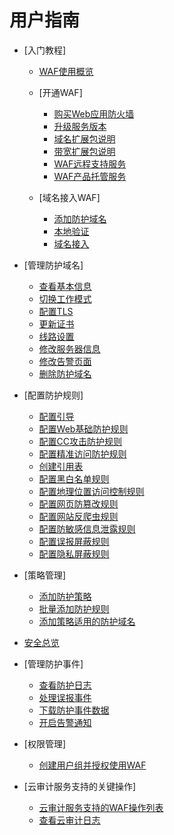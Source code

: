 # 用户指南

-   [入门教程]
    -   [WAF使用概览](WAF使用概览.md)
    -   [开通WAF]
        -   [购买Web应用防火墙](购买Web应用防火墙.md)
        -   [升级服务版本](升级服务版本.md)
        -   [域名扩展包说明](域名扩展包说明.md)
        -   [带宽扩展包说明](带宽扩展包说明.md)
        -   [WAF远程支持服务](WAF远程支持服务.md)
        -   [WAF产品托管服务](WAF产品托管服务.md)

    -   [域名接入WAF]
        -   [添加防护域名](添加防护域名.md)
        -   [本地验证](本地验证.md)
        -   [域名接入](域名接入.md)


-   [管理防护域名]
    -   [查看基本信息](查看基本信息.md)
    -   [切换工作模式](切换工作模式.md)
    -   [配置TLS](配置TLS.md)
    -   [更新证书](更新证书.md)
    -   [线路设置](线路设置.md)
    -   [修改服务器信息](修改服务器信息.md)
    -   [修改告警页面](修改告警页面.md)
    -   [删除防护域名](删除防护域名.md)

-   [配置防护规则]
    -   [配置引导](配置引导.md)
    -   [配置Web基础防护规则](配置Web基础防护规则.md)
    -   [配置CC攻击防护规则](配置CC攻击防护规则.md)
    -   [配置精准访问防护规则](配置精准访问防护规则.md)
    -   [创建引用表](创建引用表.md)
    -   [配置黑白名单规则](配置黑白名单规则.md)
    -   [配置地理位置访问控制规则](配置地理位置访问控制规则.md)
    -   [配置网页防篡改规则](配置网页防篡改规则.md)
    -   [配置网站反爬虫规则](配置网站反爬虫规则.md)
    -   [配置防敏感信息泄露规则](配置防敏感信息泄露规则.md)
    -   [配置误报屏蔽规则](配置误报屏蔽规则.md)
    -   [配置隐私屏蔽规则](配置隐私屏蔽规则.md)

-   [策略管理]
    -   [添加防护策略](添加防护策略.md)
    -   [批量添加防护规则](批量添加防护规则.md)
    -   [添加策略适用的防护域名](添加策略适用的防护域名.md)

-   [安全总览](安全总览.md)
-   [管理防护事件]
    -   [查看防护日志](查看防护日志.md)
    -   [处理误报事件](处理误报事件.md)
    -   [下载防护事件数据](下载防护事件数据.md)
    -   [开启告警通知](开启告警通知.md)

-   [权限管理]
    -   [创建用户组并授权使用WAF](创建用户组并授权使用WAF.md)

-   [云审计服务支持的关键操作]
    -   [云审计服务支持的WAF操作列表](云审计服务支持的WAF操作列表.md)
    -   [查看云审计日志](查看云审计日志.md)



